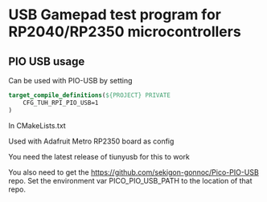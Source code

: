 # USB Gamepad test program for RP2040/RP2350 microcontrollers

## PIO USB usage

Can be used with PIO-USB by setting 

```cmake
target_compile_definitions(${PROJECT} PRIVATE
    CFG_TUH_RPI_PIO_USB=1
)
```
In CMakeLists.txt

Used with Adafruit Metro RP2350 board as config

You need the latest release of tiunyusb for this to work

You also need to get the https://github.com/sekigon-gonnoc/Pico-PIO-USB repo. Set the environment var PICO_PIO_USB_PATH to the location of that repo.

